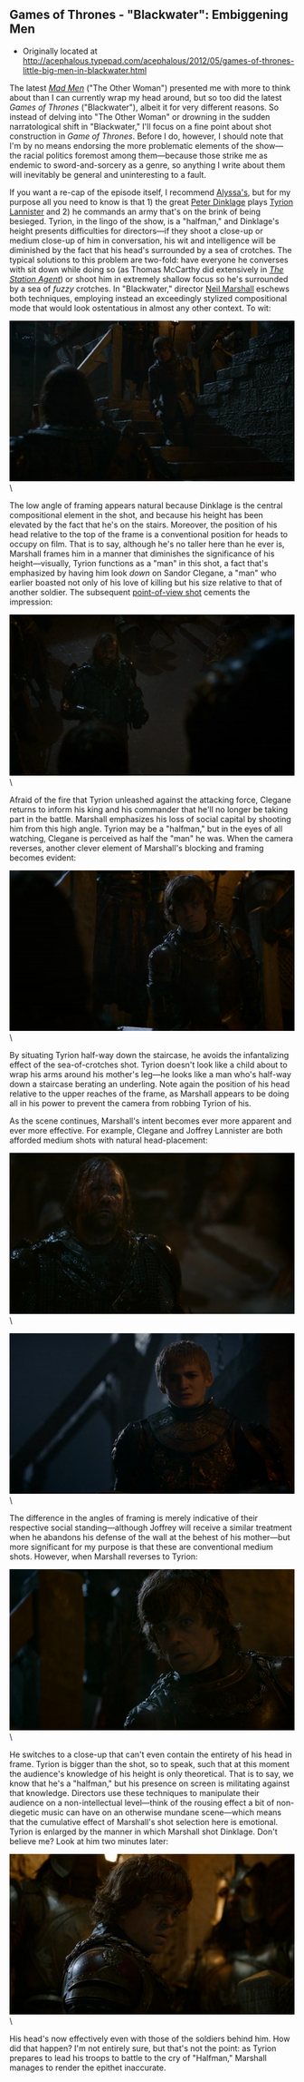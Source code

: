 ## Games of Thrones - "Blackwater": Embiggening Men

 * Originally located at http://acephalous.typepad.com/acephalous/2012/05/games-of-thrones-little-big-men-in-blackwater.html

The latest *[Mad Men](http://acephalous.typepad.com/acephalous/2012/03/mad-men-a-little-kiss.html)* ("The Other Woman") presented me with more to think about than I can currently wrap my head around, but so too did the latest *Games of Thrones* ("Blackwater"), albeit it for very different reasons. So instead of delving into "The Other Woman" or drowning in the sudden narratological shift in "Blackwater," I'll focus on a fine point about shot construction in *Game of Thrones*. Before I do, however, I should note that I'm by no means endorsing the more problematic elements of the show—the racial politics foremost among them—because those strike me as endemic to sword-and-sorcery as a genre, so anything I write about them will inevitably be general and uninteresting to a fault.

If you want a re-cap of the episode itself, I recommend [Alyssa's](http://thinkprogress.org/alyssa/2012/05/29/491160/game-of-thrones-open-thread-the-educations-of-sandor-and-sansa/), but for my purpose all you need to know is that 1) the great [Peter Dinklage](http://gameofthrones.wikia.com/wiki/Tyrion_Lannister) plays [Tyrion Lannister](http://en.wikipedia.org/wiki/Major_houses_in_A_Song_of_Ice_and_Fire) and 2) he commands an army that's on the brink of being besieged. Tyrion, in the lingo of the show, is a "halfman," and Dinklage's height presents difficulties for directors—if they shoot a close-up or medium close-up of him in conversation, his wit and intelligence will be diminished by the fact that his head's surrounded by a sea of crotches. The typical solutions to this problem are two-fold: have everyone he converses with sit down while doing so (as Thomas McCarthy did extensively in *[The Station Agent](http://www.amazon.com/Station-Agent-Peter-Dinklage/dp/B0001WTWDI%3FSubscriptionId%3D0G81C5DAZ03ZR9WH9X82%26tag%3Dzemanta-20%26linkCode%3Dxm2%26camp%3D2025%26creative%3D165953%26creativeASIN%3DB0001WTWDI)*) or shoot him in extremely shallow focus so he's surrounded by a sea of *fuzzy* crotches. In "Blackwater," director [Neil Marshall](http://www.imdb.com/name/nm0551076/) eschews both techniques, employing instead an exceedingly stylized compositional mode that would look ostentatious in almost any other context. To wit:

![6a00d8341c2df453ef016766ea05e0970b](images/tv/game-of-thrones-blackwater/6a00d8341c2df453ef016766ea05e0970b.png)\

The low angle of framing appears natural because Dinklage is the central compositional element in the shot, and because his height has been elevated by the fact that he's on the stairs. Moreover, the position of his head relative to the top of the frame is a conventional position for heads to occupy on film. That is to say, although he's no taller here than he ever is, Marshall frames him in a manner that diminishes the significance of his height—visually, Tyrion functions as a "man" in this shot, a fact that's emphasized by having him look *down* on Sandor Clegane, a "man" who earlier boasted not only of his love of killing but his size relative to that of another soldier. The subsequent [point-of-view shot](http://acephalous.typepad.com/acephalous/2012/03/mad-men-a-little-kiss.html) cements the impression:

![6a00d8341c2df453ef016305f64578970d](images/tv/game-of-thrones-blackwater/6a00d8341c2df453ef016305f64578970d.png)\

Afraid of the fire that Tyrion unleashed against the attacking force, Clegane returns to inform his king and his commander that he'll no longer be taking part in the battle. Marshall emphasizes his loss of social capital by shooting him from this high angle. Tyrion may be a "halfman," but in the eyes of all watching, Clegane is perceived as half the "man" he was. When the camera reverses, another clever element of Marshall's blocking and framing becomes evident:

![6a00d8341c2df453ef016766ea15ef970b](images/tv/game-of-thrones-blackwater/6a00d8341c2df453ef016766ea15ef970b.png)\

By situating Tyrion half-way down the staircase, he avoids the infantalizing effect of the sea-of-crotches shot. Tyrion doesn't look like a child about to wrap his arms around his mother's leg—he looks like a man who's half-way down a staircase berating an underling. Note again the position of his head relative to the upper reaches of the frame, as Marshall appears to be doing all in his power to prevent the camera from robbing Tyrion of his.

As the scene continues, Marshall's intent becomes ever more apparent and ever more effective. For example, Clegane and Joffrey Lannister are both afforded medium shots with natural head-placement:

![6a00d8341c2df453ef0168ebeb971c970c](images/tv/game-of-thrones-blackwater/6a00d8341c2df453ef0168ebeb971c970c.png)\

![6a00d8341c2df453ef016305f6568e970d](images/tv/game-of-thrones-blackwater/6a00d8341c2df453ef016305f6568e970d.png)\

The difference in the angles of framing is merely indicative of their respective social standing—although Joffrey will receive a similar treatment when he abandons his defense of the wall at the behest of his mother—but more significant for my purpose is that these are conventional medium shots. However, when Marshall reverses to Tyrion:

![6a00d8341c2df453ef016766ea2693970b](images/tv/game-of-thrones-blackwater/6a00d8341c2df453ef016766ea2693970b.png)\

He switches to a close-up that can't even contain the entirety of his head in frame. Tyrion is bigger than the shot, so to speak, such that at this moment the audience's knowledge of his height is only theoretical. That is to say, we know that he's a "halfman," but his presence on screen is militating against that knowledge. Directors use these techniques to manipulate their audience on a non-intellectual level—think of the rousing effect a bit of non-diegetic music can have on an otherwise mundane scene—which means that the cumulative effect of Marshall's shot selection here is emotional. Tyrion is enlarged by the manner in which Marshall shot Dinklage. Don't believe me? Look at him two minutes later:

![6a00d8341c2df453ef0168ebeba49b970c](images/tv/game-of-thrones-blackwater/6a00d8341c2df453ef0168ebeba49b970c.png)\

His head's now effectively even with those of the soldiers behind him. How did that happen? I'm not entirely sure, but that's not the point: as Tyrion prepares to lead his troops to battle to the cry of "Halfman," Marshall manages to render the epithet inaccurate.
